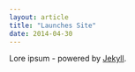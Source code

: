 ```yaml
---
layout: article
title: "Launches Site"
date: 2014-04-30
---
```


Lore ipsum - powered by [Jekyll](http://jekyllrb.com).
